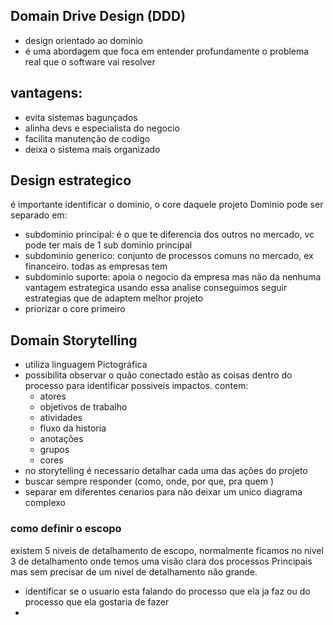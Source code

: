 ## Domain Drive Design (DDD)
- design orientado ao dominio
- é uma abordagem que foca em entender profundamente o problema real que o software vai resolver 

## vantagens:
 - evita sistemas bagunçados
 - alinha devs e especialista do negocio
 - facilita manutenção de codigo
 - deixa o sistema mais organizado


## Design estrategico
é importante identificar o dominio, o core daquele projeto
Dominio pode ser separado em:
- subdominio principal: é o que te diferencia dos outros no mercado, vc pode ter mais de 1 sub dominio principal
- subdominio generico: conjunto de processos comuns no mercado, ex financeiro. todas as empresas tem
- subdominio suporte: apoia o negocio da empresa mas não da nenhuma vantagem estrategica
usando essa analise conseguimos seguir estrategias que de adaptem melhor projeto
- priorizar o core primeiro 

## Domain Storytelling
- utiliza linguagem Pictográfica
- possibilita observar o quão conectado estão as coisas dentro do processo para identificar possiveis impactos.
contem:
	- atores
	- objetivos de trabalho
	- atividades 
	- fluxo da historia
	- anotações
	- grupos
	- cores
- no storytelling é necessario detalhar cada uma das ações do projeto
- buscar sempre responder (como, onde, por que, pra quem )
- separar em diferentes cenarios para não deixar um unico diagrama complexo

### como definir o escopo
existem 5 niveis de detalhamento de escopo, normalmente ficamos no nivel 3 de detalhamento onde temos uma visão clara dos processos Principais mas sem precisar de um nivel de detalhamento não grande.

- identificar se o usuario esta falando do processo que ela ja faz ou do processo que ela gostaria de fazer 
- 
<!--stackedit_data:
eyJoaXN0b3J5IjpbMjA4Mjg5Mjk5MywtNzI1NTg3MjYyLDE4OT
cwMjM5NTQsLTgwMTY3OTI4NywtMTM1MzQwODIwNSwyMDg3NDQy
NTk4LC0xNDMxNDI1NTIwLDIwODc0NDI1OTgsMTM4MTM3MDg1Mi
wtMjU4NjU0Mjk2LDIxMjI2OTY2MjQsLTE3NjkzNzE3MTQsMjUy
MDg1MTk1XX0=
-->